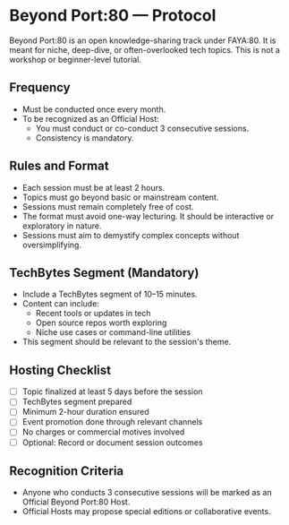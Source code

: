 # Beyond Port:80 — Protocol

Beyond Port:80 is an open knowledge-sharing track under FAYA:80. It is meant for niche, deep-dive, or often-overlooked tech topics. This is not a workshop or beginner-level tutorial.

## Frequency

- Must be conducted once every month.
- To be recognized as an Official Host:
  - You must conduct or co-conduct 3 consecutive sessions.
  - Consistency is mandatory.

## Rules and Format

- Each session must be at least 2 hours.
- Topics must go beyond basic or mainstream content.
- Sessions must remain completely free of cost.
- The format must avoid one-way lecturing. It should be interactive or exploratory in nature.
- Sessions must aim to demystify complex concepts without oversimplifying.

## TechBytes Segment (Mandatory)

- Include a TechBytes segment of 10–15 minutes.
- Content can include:
  - Recent tools or updates in tech
  - Open source repos worth exploring
  - Niche use cases or command-line utilities
- This segment should be relevant to the session's theme.

## Hosting Checklist

- [ ] Topic finalized at least 5 days before the session
- [ ] TechBytes segment prepared
- [ ] Minimum 2-hour duration ensured
- [ ] Event promotion done through relevant channels
- [ ] No charges or commercial motives involved
- [ ] Optional: Record or document session outcomes

## Recognition Criteria

- Anyone who conducts 3 consecutive sessions will be marked as an Official Beyond Port:80 Host.
- Official Hosts may propose special editions or collaborative events.
